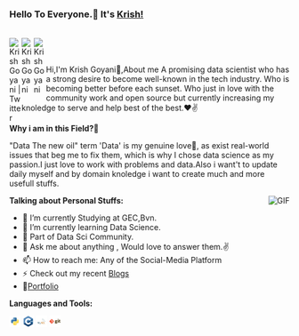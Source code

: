 
### Hello To Everyone.👋 It's [Krish!](https://my-personal-website.goyani.repl.co/)

<br/>


<a href="[https://twitter.com/sakigo_09](https://twitter.com/BraxWiper?t=ZJW47DgtrTKekt0xvwGKlQ&s=08)">
<img align="left" alt="Krish Goyani | Twitter" width="22px" src="https://cdn.jsdelivr.net/npm/simple-icons@v3/icons/twitter.svg" />
</a>
<a href="https://www.linkedin.com/in/krish-goyani-433969268/">
<img align="left" alt="Krish Goyani" width="22px" src="https://cdn.jsdelivr.net/npm/simple-icons@v3/icons/linkedin.svg" />
</a>
<a href="https://medium.com/@krishgoyani1137">
<img align="left" alt="Krish Goyani" width="22px" src="https://cdn.jsdelivr.net/npm/simple-icons@v3/icons/medium.svg" />
</a>
<br />

<br />

Hi,I'm Krish Goyani🙌,About me A promising data scientist who has a strong desire to become well-known in the tech industry. Who is becoming better before each sunset. Who just in love with the community work and open source but currently increasing my knoledge to serve and help best of the best.❤✌

**Why i am in this Field?🤔**

"Data The new oil" term 'Data' is my genuine love💝, as exist real-world issues that beg me to fix them, which is why I chose data science as my passion.I just love to work with problems and data.Also i want't to update daily myself and by domain knoledge i want to create much and more usefull stuffs.

<img align="right" alt="GIF" src="https://media.giphy.com/media/HUplkVCPY7jTW/giphy.gif" />


**Talking about Personal Stuffs:**

- 🔭 I’m currently Studying at GEC,Bvn.
- 🌱 I’m currently learning Data Science.
- 👯 Part of Data Sci Community.
- 💬 Ask me about anything , Would love to answer them.✌
- 📫 How to reach me: Any of the Social-Media Platform 
- ⚡ Check out my recent [Blogs](https://medium.com/@krishgoyani1137)
- 📝[Portfolio](https://replit.com/@goyani)





**Languages and Tools:**


<code><img height="20" src="https://raw.githubusercontent.com/github/explore/80688e429a7d4ef2fca1e82350fe8e3517d3494d/topics/python/python.png"></code>
<code><img height="20" src="https://raw.githubusercontent.com/github/explore/80688e429a7d4ef2fca1e82350fe8e3517d3494d/topics/cpp/cpp.png"></code>
<code><img height="20" src="https://raw.githubusercontent.com/github/explore/80688e429a7d4ef2fca1e82350fe8e3517d3494d/topics/mysql/mysql.png"></code>
<code><img height="20" src="https://raw.githubusercontent.com/github/explore/80688e429a7d4ef2fca1e82350fe8e3517d3494d/topics/git/git.png"></code>

